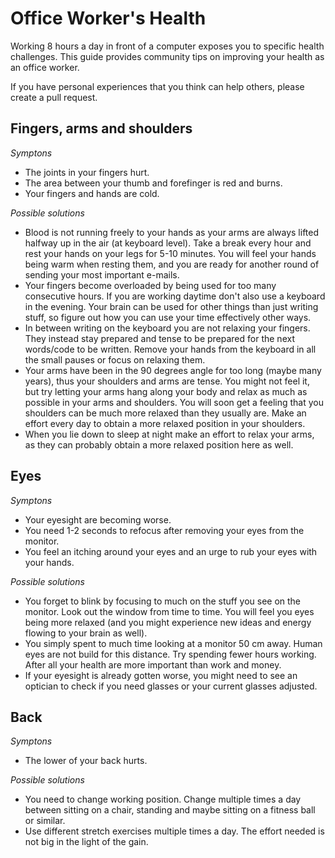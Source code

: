 # Office Worker's Health
Working 8 hours a day in front of a computer exposes you to specific health challenges. This guide provides community tips on improving your health as an office worker. 

If you have personal experiences that you think can help others, please create a pull request.

## Fingers, arms and shoulders

*Symptons*
* The joints in your fingers hurt.
* The area between your thumb and forefinger is red and burns.
* Your fingers and hands are cold.

*Possible solutions*
* Blood is not running freely to your hands as your arms are always lifted halfway up in the air (at keyboard level). Take a break every hour and rest your hands on your legs for 5-10 minutes. You will feel your hands being warm when resting them, and you are ready for another round of sending your most important e-mails.
* Your fingers become overloaded by being used for too many consecutive hours. If you are working daytime don't also use a keyboard in the evening. Your brain can be used for other things than just writing stuff, so figure out how you can use your time effectively other ways.
* In between writing on the keyboard you are not relaxing your fingers. They instead stay prepared and tense to be prepared for the next words/code to be written. Remove your hands from the keyboard in all the small pauses or focus on relaxing them.
* Your arms have been in the 90 degrees angle for too long (maybe many years), thus your shoulders and arms are tense. You might not feel it, but try letting your arms hang along your body and relax as much as possible in your arms and shoulders. You will soon get a feeling that you shoulders can be much more relaxed than they usually are. Make an effort every day to obtain a more relaxed position in your shoulders.
* When you lie down to sleep at night make an effort to relax your arms, as they can probably obtain a more relaxed position here as well.

## Eyes

*Symptons*
* Your eyesight are becoming worse.
* You need 1-2 seconds to refocus after removing your eyes from the monitor.
* You feel an itching around your eyes and an urge to rub your eyes with your hands.

*Possible solutions*
* You forget to blink by focusing to much on the stuff you see on the monitor. Look out the window from time to time. You will feel you eyes being more relaxed (and you might experience new ideas and energy flowing to your brain as well).
* You simply spent to much time looking at a monitor 50 cm away. Human eyes are not build for this distance. Try spending fewer hours working. After all your health are more important than work and money.
* If your eyesight is already gotten worse, you might need to see an optician to check if you need glasses or your current glasses adjusted.

## Back

*Symptons*
* The lower of your back hurts.

*Possible solutions*
* You need to change working position. Change multiple times a day between sitting on a chair, standing and maybe sitting on a fitness ball or similar.
* Use different stretch exercises multiple times a day. The effort needed is not big in the light of the gain.
